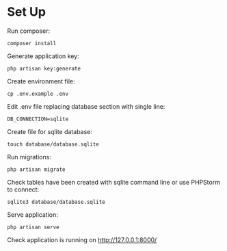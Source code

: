 # Set Up

Run composer:

    composer install

Generate application key:

    php artisan key:generate

Create environment file:

    cp .env.example .env

Edit .env file replacing database section with single line:

    DB_CONNECTION=sqlite

Create file for sqlite database:

    touch database/database.sqlite

Run migrations:

    php artisan migrate

Check tables have been created with sqlite command line or use PHPStorm to connect:

    sqlite3 database/database.sqlite

Serve application:

    php artisan serve

Check application is running on http://127.0.0.1:8000/
